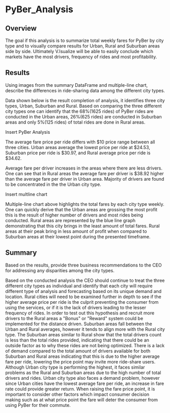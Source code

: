 # PyBer_Analysis

## Overview 

The goal if this analysis is to summarize total weekly fares for PyBer by city type and to visually compare results for Urban, Rural and Suburban areas side by side. Ultimately V.Isualize will be able to easily conclude which markets have the most drivers, frequency of rides and most profitability. 


## Results

Using images from the summary DataFrame and multiple-line chart, describe the differences in ride-sharing data among the different city types.

Data shown below is the result completion of analysis, it identifies three city types, Urban, Suburban and Rural. Based on comparing the three different city types one can identify that the 68%(1625 rides) of PyBer rides are conducted in the Urban areas, 26%(625 rides) are conducted in Suburban areas and only 5%(125 rides) of total rides are done in Rural areas.  

Insert PyBer Analysis

The average fare price per ride differs with $10 price range between all three cities. Urban areas average the lowest price per ride at $24.53, Suburban price per ride is $30.97, and Rural average price per ride is $34.62. 

Average fare per driver increases in the areas where there are less drivers. One can see that in Rural areas the average fare per driver is $38.92 higher than the average fare per driver in Urban area. Majority of drivers are found to be concentrated in the the Urban city type. 


Insert multline chart

Multiple-line chart above highlights the total fares by each city type weekly. One can quickly derive that the Urban areas are grossing the most profit this is the result of higher number of drivers and most rides being conducted. Rural areas are represented by the blue line graph demonstrating that this city brings in the least amount of total fares. Rural areas at their peak bring in less amount of profit when compared to Suburban areas at their lowest point during the presented timeframe. 

## Summary

Based on the results, provide three business recommendations to the CEO for addressing any disparities among the city types.

Based on the conducted analysis the CEO should continue to treat the three different city types as individual and identify that each city will require different type of analysis and forecasting based on its unique demand and location. Rural cities will need to be examined further in depth to see if the higher average price per ride is the culprit preventing the consumer from using the services, or if it is the lack of drivers leading to the lesser frequency of rides. In order to test out this hypothesis and recruit more drivers to the Rural areas a "Bonus" or "Reward" system could be implemented for the distance driven. Suburban areas fall between the Urban and Rural averages, however it tends to align more with the Rural city type. The Suburban areas similar to Rural show that the total drivers count is less than the total rides provided, indicating that there could be an outside factor as to why these rides are not being optimized. There is a lack of demand compared to the total amount of drivers available for both Suburban and Rural areas indicating that this is due to the higher average fare per ride, lowering the price point may invite more ride-share users. Although Urban city type is performing the highest, it faces similar problems as the Rural and Suburban areas due to the high number of total drivers and rides. Urban city type also faces a demand problem, however since Urban cities have the lowest average fare per ride, an increase in fare rate could provide greater return. When raising the fare price point, it is important to consider other factors which impact consumer decision making such as at what price point the fare will deter the consumer from using PyBer for their commute.  